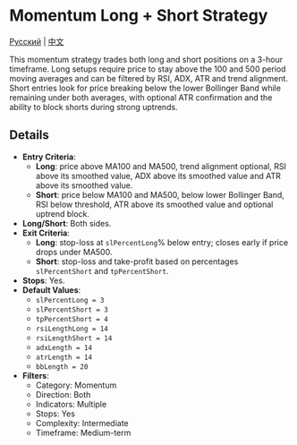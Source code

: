 # Momentum Long + Short Strategy
[Русский](README_ru.md) | [中文](README_cn.md)

This momentum strategy trades both long and short positions on a 3-hour timeframe. Long setups require price to stay above the 100 and 500 period moving averages and can be filtered by RSI, ADX, ATR and trend alignment. Short entries look for price breaking below the lower Bollinger Band while remaining under both averages, with optional ATR confirmation and the ability to block shorts during strong uptrends.

## Details

- **Entry Criteria**:
  - **Long**: price above MA100 and MA500, trend alignment optional, RSI above its smoothed value, ADX above its smoothed value and ATR above its smoothed value.
  - **Short**: price below MA100 and MA500, below lower Bollinger Band, RSI below threshold, ATR above its smoothed value and optional uptrend block.
- **Long/Short**: Both sides.
- **Exit Criteria**:
  - **Long**: stop-loss at `slPercentLong`% below entry; closes early if price drops under MA500.
  - **Short**: stop-loss and take-profit based on percentages `slPercentShort` and `tpPercentShort`.
- **Stops**: Yes.
- **Default Values**:
  - `slPercentLong = 3`
  - `slPercentShort = 3`
  - `tpPercentShort = 4`
  - `rsiLengthLong = 14`
  - `rsiLengthShort = 14`
  - `adxLength = 14`
  - `atrLength = 14`
  - `bbLength = 20`
- **Filters**:
  - Category: Momentum
  - Direction: Both
  - Indicators: Multiple
  - Stops: Yes
  - Complexity: Intermediate
  - Timeframe: Medium-term
